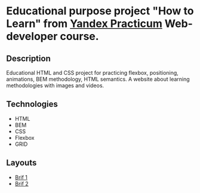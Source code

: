 # Educational purpose project "How to Learn" from [Yandex Practicum](https://practicum.yandex.ru/) Web-developer course.

## Description

Educational HTML and CSS project for practicing flexbox, positioning, animations, BEM methodology, HTML semantics. A website about learning methodologies with images and videos.

## Technologies
* HTML
* BEM
* CSS
* Flexbox
* GRID


## Layouts

* [Brif 1](https://code.s3.yandex.net/web-developer/project-1/sprint-1-brief.pdf)
* [Brif 2](https://code.s3.yandex.net/web-developer/project-1/sprint-2-brief.pdf)
